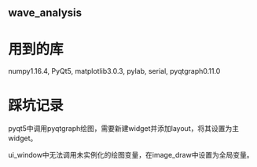 ## wave_analysis

# 用到的库
numpy1.16.4, PyQt5, matplotlib3.0.3, pylab, serial, pyqtgraph0.11.0

# 踩坑记录
pyqt5中调用pyqtgraph绘图，需要新建widget并添加layout，将其设置为主widget。

ui_window中无法调用未实例化的绘图变量，在image_draw中设置为全局变量。
